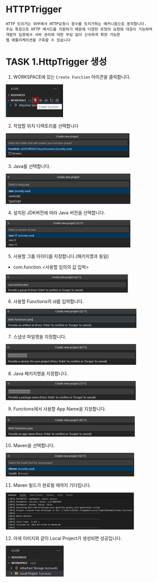 # HTTPTrigger
    HTTP 트리거는 외부에서 HTTP요청시 함수를 트리거하는 메커니즘으로 동작합니다.
    주요 특징으로 HTTP 메서드를 지원하기 때문에 다양한 유형의 요청에 대응이 가능하며 
    개발자 입장에서 서버 관리에 대한 부담 없이 신속하게 확장 가능한 
    웹 애플리케이션을 구축할 수 있습니다

# TASK 1.HttpTrigger 생성

1.	WORKSPACE에 있는 `Create Function` 아이콘을 클릭합니다.

![img](./img/task1/1.png)

2.	작업할 위치 디렉토리를 선택합니다

![img](./img/task1/2.png)

3.	Java를 선택합니다.

![img](./img/task1/3.png)

4.	설치된 JDK버전에 따라 Java 버전을 선택합니다.

![img](./img/task1/4.png)

5.	사용할 그룹 아이디를 지정합니다.(패키지명과 동일)
- com.function.<사용할 임의의 값 입력>

![img](./img/task1/5.png)

6.	사용할 Functions의 id를 입력합니다.

![img](./img/task1/6.png)

7.	스냅샷 파일명을 지정합니다.

![img](./img/task1/7.png)

8.	Java 패키지명을 지정합니다.

![img](./img/task1/8.png)

9.	Functions에서 사용할 App Name을 지정합니다.

![img](./img/task1/9.png)

10.	Maven을 선택합니다.

![img](./img/task1/10.png)

11.	Maven 빌드가 완료될 때까지 기다립니다.

![img](./img/task1/11.png)

12.	아래 이미지와 같이 Local Project가 생성되면 성공입니다.

![img](./img/task1/12.png)